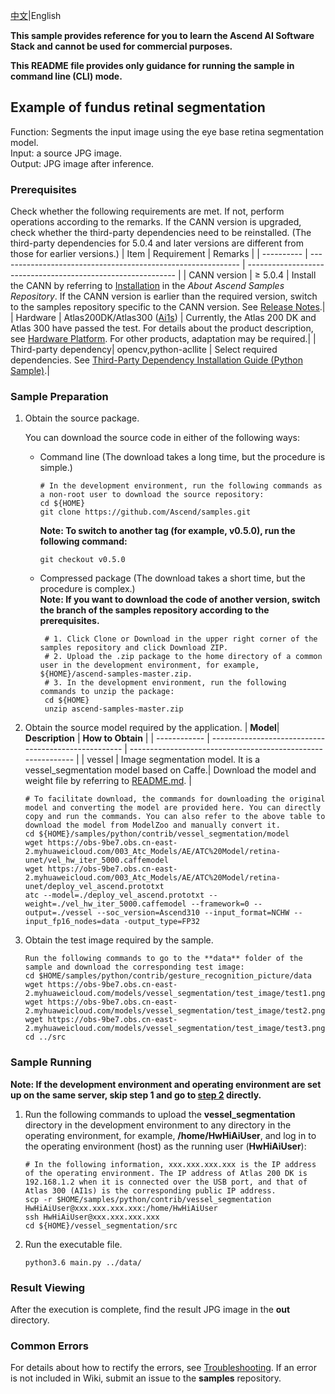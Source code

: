 [中文](README_CN.md)|English

**This sample provides reference for you to learn the Ascend AI Software Stack and cannot be used for commercial purposes.**


**This README file provides only guidance for running the sample in command line (CLI) mode.**

## Example of fundus retinal segmentation

Function: Segments the input image using the eye base retina segmentation model.  
Input: a source JPG image.   
Output: JPG image after inference. 

### Prerequisites
Check whether the following requirements are met. If not, perform operations according to the remarks. If the CANN version is upgraded, check whether the third-party dependencies need to be reinstalled. (The third-party dependencies for 5.0.4 and later versions are different from those for earlier versions.)
| Item      | Requirement                                                        | Remarks                                                        |
| ---------- | ------------------------------------------------------------ | ------------------------------------------------------------ |
| CANN version  | ≥ 5.0.4                                                    | Install the CANN by referring to [Installation](https://github.com/Ascend/samples#%E5%AE%89%E8%A3%85) in the *About Ascend Samples Repository*. If the CANN version is earlier than the required version, switch to the samples repository specific to the CANN version. See [Release Notes](https://github.com/Ascend/samples/blob/master/README.md).|
| Hardware  | Atlas200DK/Atlas300 ([Ai1s](https://support.huaweicloud.com/productdesc-ecs/ecs_01_0047.html#ecs_01_0047__section78423209366)) | Currently, the Atlas 200 DK and Atlas 300 have passed the test. For details about the product description, see [Hardware Platform](https://ascend.huawei.com/en/#/hardware/product). For other products, adaptation may be required.|
| Third-party dependency| opencv,python-acllite                                        | Select required dependencies. See [Third-Party Dependency Installation Guide (Python Sample)](https://github.com/Ascend/samples/tree/master/python/environment).|

### Sample Preparation

1. Obtain the source package.

   You can download the source code in either of the following ways:  
    - Command line (The download takes a long time, but the procedure is simple.)
       ```    
       # In the development environment, run the following commands as a non-root user to download the source repository:   
       cd ${HOME}     
       git clone https://github.com/Ascend/samples.git
       ```
       **Note: To switch to another tag (for example, v0.5.0), run the following command:**
       
       ```
       git checkout v0.5.0
       ```
    - Compressed package (The download takes a short time, but the procedure is complex.)  
       **Note: If you want to download the code of another version, switch the branch of the samples repository according to the prerequisites.**  
       ``` 
        # 1. Click Clone or Download in the upper right corner of the samples repository and click Download ZIP.   
        # 2. Upload the .zip package to the home directory of a common user in the development environment, for example, ${HOME}/ascend-samples-master.zip.    
        # 3. In the development environment, run the following commands to unzip the package:    
        cd ${HOME}    
        unzip ascend-samples-master.zip
       ```

2. Obtain the source model required by the application.
    | **Model**| **Description**                                        | **How to Obtain**                                            |
    | ------------ | ---------------------------------------------------- | ------------------------------------------------------------ |
    | vessel       | Image segmentation model. It is a vessel_segmentation model based on Caffe.| Download the model and weight file by referring to [README.md](https://github.com/Ascend/ModelZoo-TensorFlow/tree/master/TensorFlow/contrib/cv/vessel-segmentation/ATC_retina-unet_caffe_AE). |
    ```
    # To facilitate download, the commands for downloading the original model and converting the model are provided here. You can directly copy and run the commands. You can also refer to the above table to download the model from ModelZoo and manually convert it. 
    cd ${HOME}/samples/python/contrib/vessel_segmentation/model    
    wget https://obs-9be7.obs.cn-east-2.myhuaweicloud.com/003_Atc_Models/AE/ATC%20Model/retina-unet/vel_hw_iter_5000.caffemodel   
    wget https://obs-9be7.obs.cn-east-2.myhuaweicloud.com/003_Atc_Models/AE/ATC%20Model/retina-unet/deploy_vel_ascend.prototxt
    atc --model=./deploy_vel_ascend.prototxt --weight=./vel_hw_iter_5000.caffemodel --framework=0 --output=./vessel --soc_version=Ascend310 --input_format=NCHW --input_fp16_nodes=data -output_type=FP32
    ```

3. Obtain the test image required by the sample.
    ```
    Run the following commands to go to the **data** folder of the sample and download the corresponding test image:
    cd $HOME/samples/python/contrib/gesture_recognition_picture/data
    wget https://obs-9be7.obs.cn-east-2.myhuaweicloud.com/models/vessel_segmentation/test_image/test1.png
    wget https://obs-9be7.obs.cn-east-2.myhuaweicloud.com/models/vessel_segmentation/test_image/test2.png   
    wget https://obs-9be7.obs.cn-east-2.myhuaweicloud.com/models/vessel_segmentation/test_image/test3.png
    cd ../src
    ```

### Sample Running

**Note: If the development environment and operating environment are set up on the same server, skip step 1 and go to [step 2](#step_2) directly.**  

1. Run the following commands to upload the **vessel_segmentation** directory in the development environment to any directory in the operating environment, for example, **/home/HwHiAiUser**, and log in to the operating environment (host) as the running user (**HwHiAiUser**):
    ```
    # In the following information, xxx.xxx.xxx.xxx is the IP address of the operating environment. The IP address of Atlas 200 DK is 192.168.1.2 when it is connected over the USB port, and that of Atlas 300 (AI1s) is the corresponding public IP address.
    scp -r $HOME/samples/python/contrib/vessel_segmentation HwHiAiUser@xxx.xxx.xxx.xxx:/home/HwHiAiUser
    ssh HwHiAiUser@xxx.xxx.xxx.xxx
    cd ${HOME}/vessel_segmentation/src    
    ```
2. Run the executable file.
    ```
    python3.6 main.py ../data/
    ```

### Result Viewing

After the execution is complete, find the result JPG image in the **out** directory.

### Common Errors
For details about how to rectify the errors, see [Troubleshooting](https://github.com/Ascend/samples/wikis/%E5%B8%B8%E8%A7%81%E9%97%AE%E9%A2%98%E5%AE%9A%E4%BD%8D/%E4%BB%8B%E7%BB%8D). If an error is not included in Wiki, submit an issue to the **samples** repository.
